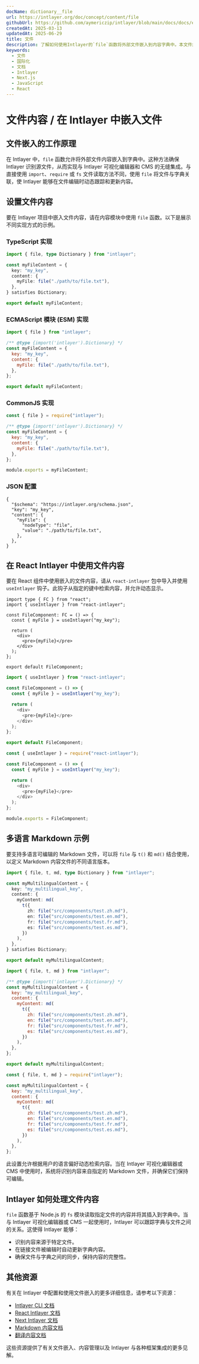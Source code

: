 ```yaml
---
docName: dictionary__file
url: https://intlayer.org/doc/concept/content/file
githubUrl: https://github.com/aymericzip/intlayer/blob/main/docs/docs/en/dictionary/file.md
createdAt: 2025-03-13
updatedAt: 2025-06-29
title: 文件
description: 了解如何使用Intlayer的`file`函数将外部文件嵌入到内容字典中。本文件解释了Intlayer如何动态链接和管理文件内容。
keywords:
  - 文件
  - 国际化
  - 文档
  - Intlayer
  - Next.js
  - JavaScript
  - React
---
```


# 文件内容 / 在 Intlayer 中嵌入文件

## 文件嵌入的工作原理

在 Intlayer 中，`file` 函数允许将外部文件内容嵌入到字典中。这种方法确保 Intlayer 识别源文件，从而实现与 Intlayer 可视化编辑器和 CMS 的无缝集成。与直接使用 `import`、`require` 或 `fs` 文件读取方法不同，使用 `file` 将文件与字典关联，使 Intlayer 能够在文件编辑时动态跟踪和更新内容。

## 设置文件内容

要在 Intlayer 项目中嵌入文件内容，请在内容模块中使用 `file` 函数。以下是展示不同实现方式的示例。

### TypeScript 实现

```typescript fileName="**/*.content.ts" contentDeclarationFormat="typescript"
import { file, type Dictionary } from "intlayer";

const myFileContent = {
  key: "my_key",
  content: {
    myFile: file("./path/to/file.txt"),
  },
} satisfies Dictionary;

export default myFileContent;
```

### ECMAScript 模块 (ESM) 实现

```javascript fileName="**/*.content.mjs" contentDeclarationFormat="esm"
import { file } from "intlayer";

/** @type {import('intlayer').Dictionary} */
const myFileContent = {
  key: "my_key",
  content: {
    myFile: file("./path/to/file.txt"),
  },
};

export default myFileContent;
```

### CommonJS 实现

```javascript fileName="**/*.content.cjs" contentDeclarationFormat="commonjs"
const { file } = require("intlayer");

/** @type {import('intlayer').Dictionary} */
const myFileContent = {
  key: "my_key",
  content: {
    myFile: file("./path/to/file.txt"),
  },
};

module.exports = myFileContent;
```

### JSON 配置

```json5 fileName="**/*.content.json" contentDeclarationFormat="json"
{
  "$schema": "https://intlayer.org/schema.json",
  "key": "my_key",
  "content": {
    "myFile": {
      "nodeType": "file",
      "value": "./path/to/file.txt",
    },
  },
}
```

## 在 React Intlayer 中使用文件内容

要在 React 组件中使用嵌入的文件内容，请从 `react-intlayer` 包中导入并使用 `useIntlayer` 钩子。此钩子从指定的键中检索内容，并允许动态显示。

```tsx fileName="**/*.tsx" codeFormat="typescript"
import type { FC } from "react";
import { useIntlayer } from "react-intlayer";

const FileComponent: FC = () => {
  const { myFile } = useIntlayer("my_key");

  return (
    <div>
      <pre>{myFile}</pre>
    </div>
  );
};

export default FileComponent;
```

```javascript fileName="**/*.mjx" codeFormat="esm"
import { useIntlayer } from "react-intlayer";

const FileComponent = () => {
  const { myFile } = useIntlayer("my_key");

  return (
    <div>
      <pre>{myFile}</pre>
    </div>
  );
};

export default FileComponent;
```

```javascript fileName="**/*.cjs" codeFormat="commonjs"
const { useIntlayer } = require("react-intlayer");

const FileComponent = () => {
  const { myFile } = useIntlayer("my_key");

  return (
    <div>
      <pre>{myFile}</pre>
    </div>
  );
};

module.exports = FileComponent;
```

## 多语言 Markdown 示例

要支持多语言可编辑的 Markdown 文件，可以将 `file` 与 `t()` 和 `md()` 结合使用，以定义 Markdown 内容文件的不同语言版本。

```typescript fileName="**/*.content.ts" contentDeclarationFormat="typescript"
import { file, t, md, type Dictionary } from "intlayer";

const myMultilingualContent = {
  key: "my_multilingual_key",
  content: {
    myContent: md(
      t({
        zh: file("src/components/test.zh.md"),
        en: file("src/components/test.en.md"),
        fr: file("src/components/test.fr.md"),
        es: file("src/components/test.es.md"),
      })
    ),
  },
} satisfies Dictionary;

export default myMultilingualContent;
```

```javascript fileName="**/*.content.mjs" contentDeclarationFormat="esm"
import { file, t, md } from "intlayer";

/** @type {import('intlayer').Dictionary} */
const myMultilingualContent = {
  key: "my_multilingual_key",
  content: {
    myContent: md(
      t({
        zh: file("src/components/test.zh.md"),
        en: file("src/components/test.en.md"),
        fr: file("src/components/test.fr.md"),
        es: file("src/components/test.es.md"),
      })
    ),
  },
};

export default myMultilingualContent;
```

```javascript fileName="**/*.content.cjs" contentDeclarationFormat="commonjs"
const { file, t, md } = require("intlayer");

const myMultilingualContent = {
  key: "my_multilingual_key",
  content: {
    myContent: md(
      t({
        zh: file("src/components/test.zh.md"),
        en: file("src/components/test.en.md"),
        fr: file("src/components/test.fr.md"),
        es: file("src/components/test.es.md"),
      })
    ),
  },
};
```

此设置允许根据用户的语言偏好动态检索内容。当在 Intlayer 可视化编辑器或 CMS 中使用时，系统将识别内容来自指定的 Markdown 文件，并确保它们保持可编辑。

## Intlayer 如何处理文件内容

`file` 函数基于 Node.js 的 `fs` 模块读取指定文件的内容并将其插入到字典中。当与 Intlayer 可视化编辑器或 CMS 一起使用时，Intlayer 可以跟踪字典与文件之间的关系。这使得 Intlayer 能够：

- 识别内容来源于特定文件。
- 在链接文件被编辑时自动更新字典内容。
- 确保文件与字典之间的同步，保持内容的完整性。

## 其他资源

有关在 Intlayer 中配置和使用文件嵌入的更多详细信息，请参考以下资源：

- [Intlayer CLI 文档](https://github.com/aymericzip/intlayer/blob/main/docs/docs/zh/intlayer_cli.md)
- [React Intlayer 文档](https://github.com/aymericzip/intlayer/blob/main/docs/docs/zh/intlayer_with_create_react_app.md)
- [Next Intlayer 文档](https://github.com/aymericzip/intlayer/blob/main/docs/docs/zh/intlayer_with_nextjs_15.md)
- [Markdown 内容文档](https://github.com/aymericzip/intlayer/blob/main/docs/docs/zh/dictionary/markdown.md)
- [翻译内容文档](https://github.com/aymericzip/intlayer/blob/main/docs/docs/zh/dictionary/translation.md)

这些资源提供了有关文件嵌入、内容管理以及 Intlayer 与各种框架集成的更多见解。
